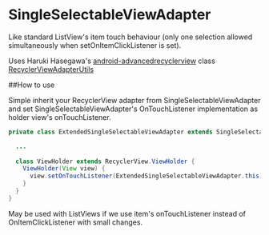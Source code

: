 # SingleSelectableViewAdapter

Like standard ListView's item touch behaviour (only one selection allowed simultaneously when setOnItemClickListener is set).

Uses Haruki Hasegawa's [android-advancedrecyclerview](https://github.com/h6ah4i/android-advancedrecyclerview)
class [RecyclerViewAdapterUtils](https://github.com/h6ah4i/android-advancedrecyclerview/blob/master/library/src/main/java/com/h6ah4i/android/widget/advrecyclerview/utils/RecyclerViewAdapterUtils.java)

##How to use

Simple inherit your RecyclerView adapter from SingleSelectableViewAdapter and
set SingleSelectableViewAdapter's OnTouchListener implementation as holder view's onTouchListener.

```java
private class ExtendedSingleSelectableViewAdapter extends SingleSelectableViewAdapter {

  ...
  
  class ViewHolder extends RecyclerView.ViewHolder {
    ViewHolder(View view) {
      view.setOnTouchListener(ExtendedSingleSelectableViewAdapter.this);
    }
  }
}
```

May be used with ListViews if we use item's onTouchListener instead of OnItemClickListener with small changes.

